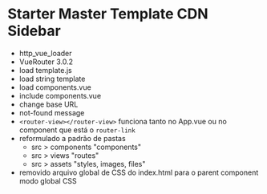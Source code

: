 # Starter Master Template CDN Sidebar

- http_vue_loader
- VueRouter 3.0.2
- load template.js
- load string template
- load components.vue
- include components.vue
- change base URL
- not-found message
- `<router-view></router-view>` funciona tanto no App.vue ou no component que está o `router-link`
- reformulado a padrão de pastas
  - src > components "components"
  - src > views "routes"
  - src > assets "styles, images, files"
- removido arquivo global de CSS do index.html para o parent component modo global CSS
